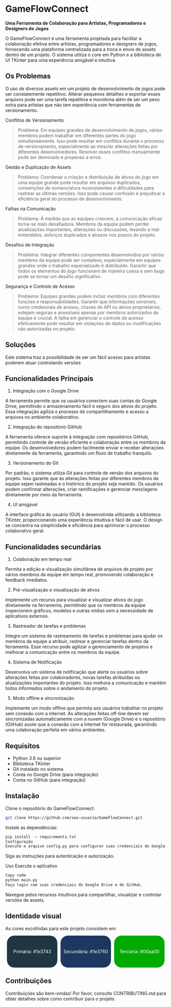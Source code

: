 # GameFlowConnect
**Uma Ferramenta de Colaboração para Artistas, Programadores e Designers de Jogos**

O GameFlowConnect é uma ferramenta projetada para facilitar a colaboração efetiva entre artistas, programadores e designers de jogos, fornecendo uma plataforma centralizada para a troca e envio de assets dentro de um projeto. O sistema utiliza o core em Python e a biblioteca de UI TKinter para uma experiência amigável e intuitiva.

## Os Problemas
O uso de diversos assets em um projeto de desenvolvimento de jogos pode ser constatemente repetitivo. Alterar pequenos detalhes e exportar esses arquivos pode ser uma tarefa repetitiva e monótona além de ser um peso extra para artistas que não tem experiência com ferramentas de versionamento.

Conflitos de Versionamento

> Problema: Em equipes grandes de desenvolvimento de jogos, vários membros podem trabalhar em diferentes partes do jogo simultaneamente. Isso pode resultar em conflitos durante o processo de versionamento, especialmente ao mesclar alterações feitas por diferentes desenvolvedores. Resolver esses conflitos manualmente pode ser demorado e propenso a erros.

Gestão e Duplicação de Assets

> Problema: Coordenar a criação e distribuição de ativos do jogo em uma equipe grande pode resultar em arquivos duplicados, convenções de nomenclatura inconsistentes e dificuldades para rastrear as últimas versões. Isso pode causar confusão e prejudicar a eficiência geral do processo de desenvolvimento.

Falhas na Comunicação

> Problema: À medida que as equipes crescem, a comunicação eficaz torna-se mais desafiadora. Membros da equipe podem perder atualizações importantes, alterações ou discussões, levando a mal-entendidos, esforços duplicados e atrasos nos prazos do projeto.

Desafios de Integração

> Problema: Integrar diferentes componentes desenvolvidos por vários membros da equipe pode ser complexo, especialmente em equipes grandes onde o trabalho especializado é distribuído. Garantir que todos os elementos do jogo funcionem de maneira coesa e sem bugs pode se tornar um desafio significativo.

Segurança e Controle de Acesso

> Problema: Equipes grandes podem incluir membros com diferentes funções e responsabilidades. Garantir que informações sensíveis, como credenciais de acesso, chaves de API ou ativos proprietários, estejam seguras e acessíveis apenas por membros autorizados da equipe é crucial. A falha em gerenciar o controle de acesso efetivamente pode resultar em violações de dados ou modificações não autorizadas no projeto.

## Soluções
Este sistema traz a possibilidade de ser um fácil acesso para artistas poderem atuar controlando versões

## Funcionalidades Principais
1. Integração com o Google Drive

A ferramenta permite que os usuários conectem suas contas do Google Drive, permitindo o armazenamento fácil e seguro dos ativos do projeto. Essa integração agiliza o processo de compartilhamento e acesso a arquivos no ambiente colaborativo.

2. Integração do repositório GitHub

A ferramenta oferece suporte à integração com repositórios GitHub, permitindo controle de versão eficiente e colaboração entre os membros da equipe. Os desenvolvedores podem facilmente enviar e receber alterações diretamente da ferramenta, garantindo um fluxo de trabalho tranquilo.

3. Versionamento do Git

Por padrão, o sistema utiliza Git para controle de versão dos arquivos do projeto. Isso garante que as alterações feitas por diferentes membros da equipe sejam rastreadas e o histórico do projeto seja mantido. Os usuários podem confirmar alterações, criar ramificações e gerenciar mesclagens diretamente por meio da ferramenta.

4. UI amigável

A interface gráfica do usuário (GUI) é desenvolvida utilizando a biblioteca TKinter, proporcionando uma experiência intuitiva e fácil de usar. O design se concentra na simplicidade e eficiência para aprimorar o processo colaborativo geral.

## Funcionalidades secundárias
1. Colaboração em tempo real

Permita a edição e visualização simultânea de arquivos de projeto por vários membros da equipe em tempo real, promovendo colaboração e feedback imediatos.

2. Pré-visualização e visualização de ativos

Implemente um recurso para visualizar e visualizar ativos do jogo diretamente na ferramenta, permitindo que os membros da equipe inspecionem gráficos, modelos e outras mídias sem a necessidade de aplicativos externos.

3. Rastreador de tarefas e problemas

Integre um sistema de rastreamento de tarefas e problemas para ajudar os membros da equipe a atribuir, rastrear e gerenciar tarefas dentro da ferramenta. Esse recurso pode agilizar o gerenciamento de projetos e melhorar a comunicação entre os membros da equipe.

4. Sistema de Notificação

Desenvolva um sistema de notificação que alerte os usuários sobre alterações feitas por colaboradores, novas tarefas atribuídas ou atualizações importantes do projeto. Isso melhora a comunicação e mantém todos informados sobre o andamento do projeto.

5. Modo offline e sincronização

Implemente um modo offline que permita aos usuários trabalhar no projeto sem conexão com a internet. As alterações feitas off-line devem ser sincronizadas automaticamente com a nuvem (Google Drive) e o repositório (GitHub) assim que a conexão com a Internet for restaurada, garantindo uma colaboração perfeita em vários ambientes.

## Requisitos
- Python 3.6 ou superior
- Biblioteca TKinter
- Git instalado no sistema
- Conta no Google Drive (para integração)
- Conta no GitHub (para integração)

## Instalação
Clone o repositório do GameFlowConnect:
```bash
git clone https://github.com/seu-usuario/GameFlowConnect.git
```

Instale as dependências:
```bash
pip install -r requirements.txt
Configuração
Execute o arquivo config.py para configurar suas credenciais do Google Drive e do GitHub.
```

Siga as instruções para autenticação e autorização.

Uso
Execute o aplicativo

```bash
Copy code
python main.py
Faça login com suas credenciais do Google Drive e do GitHub.
```

Navegue pelos recursos intuitivos para compartilhar, visualizar e controlar versões de assets.

## Identidade visual
As cores escolhidas para este projeto consistem em:
<div style="display: flex; justify-content: center; align-items: center; height: 100px">
    <div style="display: flex; justify-content: center; align-items: center; color: white; background-color: #1e3743; width: 180px; height: 100%; margin: 5px; border-radius: 23px"><p>Primária: #1e3743</p></div>
    <div style="display: flex; justify-content: center; align-items: center; color: white; background-color: #1e3760; width: 180px; height: 100%; margin: 5px; border-radius: 23px"><p>Secundária: #1e3760</p></div>
    <div style="display: flex; justify-content: center; align-items: center; color: white; background-color: #00aa00; width: 180px; height: 100%; margin: 5px; border-radius: 23px"><p>Terciária: #00aa00</p></div>
</div>

## Contribuições
Contribuições são bem-vindas! Por favor, consulte CONTRIBUTING.md para obter detalhes sobre como contribuir para o projeto.
